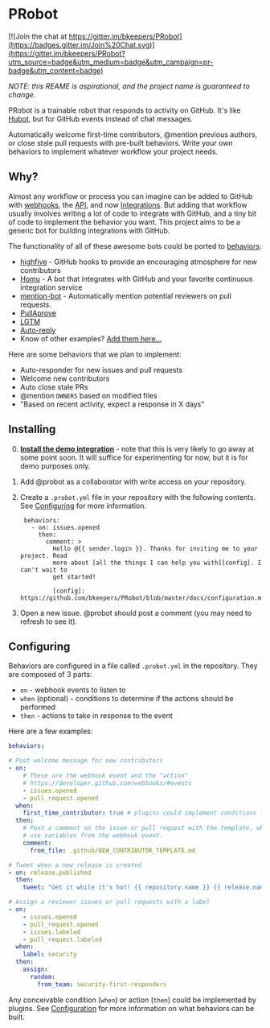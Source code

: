 # PRobot

[![Join the chat at https://gitter.im/bkeepers/PRobot](https://badges.gitter.im/Join%20Chat.svg)](https://gitter.im/bkeepers/PRobot?utm_source=badge&utm_medium=badge&utm_campaign=pr-badge&utm_content=badge)

_NOTE: this REAME is aspirational, and the project name is guaranteed to change._

PRobot is a trainable robot that responds to activity on GitHub. It's like [Hubot](https://hubot.github.com/), but for GitHub events instead of chat messages.

Automatically welcome first-time contributors, @mention previous authors, or close stale pull requests with pre-built behaviors. Write your own behaviors to implement whatever workflow your project needs.

## Why?

Almost any workflow or process you can imagine can be added to GitHub with [webhooks](https://developer.github.com/webhooks/), the [API](https://developer.github.com/v3/), and now [Integrations](https://developer.github.com/early-access/integrations/). But adding that workflow usually involves writing a lot of code to integrate with GitHub, and a tiny bit of code to implement the behavior you want. This project aims to be a generic bot for building integrations with GitHub.

The functionality of all of these awesome bots could be ported to [behaviors](#creating-a-behavior):

- [highfive](https://github.com/servo/highfive) - GitHub hooks to provide an encouraging atmosphere for new contributors
- [Homu](https://github.com/barosl/homu) - A bot that integrates with GitHub and your favorite continuous integration service
- [mention-bot](https://github.com/facebook/mention-bot) - Automatically mention potential reviewers on pull requests.
- [PullAprove](http://pullapprove.com/)
- [LGTM](https://lgtm.co)
- [Auto-reply](https://github.com/parkr/auto-reply)
- Know of other examples? [Add them here…](../../edit/master/README.md)

Here are some behaviors that we plan to implement:

- Auto-responder for new issues and pull requests
- Welcome new contributors
- Auto close stale PRs
- @mention `OWNERS` based on modified files
- "Based on recent activity, expect a response in X days"

## Installing

0. **[Install the demo integration](https://github.com/integration/probot-demo)** - note that this is very likely to go away at some point soon. It will suffice for experimenting for now, but it is for demo purposes only.
0. Add @probot as a collaborator with write access on your repository.
0. Create a `.probot.yml` file in your repository with the following contents. See [Configuring](#configuring) for more information.

        behaviors:
          - on: issues.opened
            then:
              comment: >
                Hello @{{ sender.login }}. Thanks for inviting me to your project. Read
                more about [all the things I can help you with][config]. I can't wait to
                get started!

                [config]: https://github.com/bkeepers/PRobot/blob/master/docs/configuration.md

0. Open a new issue. @probot should post a comment (you may need to refresh to see it).

## Configuring

Behaviors are configured in a file called `.probot.yml` in the repository. They are composed of 3 parts:

- `on` - webhook events to listen to
- `when` (optional) - conditions to determine if the actions should be performed
- `then` - actions to take in response to the event

Here are a few examples:

```yml
behaviors:

# Post welcome message for new contributors
- on:
    # These are the webhook event and the "action"
    # https://developer.github.com/webhooks/#events
    - issues.opened
    - pull_request.opened
  when:
    first_time_contributor: true # plugins could implement conditions like this
  then:
    # Post a comment on the issue or pull request with the template, which can
    # use variables from the webhook event.
    comment:
      from_file: .github/NEW_CONTRIBUTOR_TEMPLATE.md

# Tweet when a new release is created
- on: release.published
  then:
    tweet: "Get it while it's hot! {{ repository.name }} {{ release.name }} was just released! {{ release.html_url }}"

# Assign a reviewer issues or pull requests with a label
- on:
    - issues.opened
    - pull_request.opened
    - issues.labeled
    - pull_request.labeled
  when:
    label: security
  then:
    assign:
      random:
        from_team: security-first-responders
```

Any conceivable condition (`when`) or action (`then`) could be implemented by plugins. See [Configuration](docs/configuration.md) for more information on what behaviors can be built.
